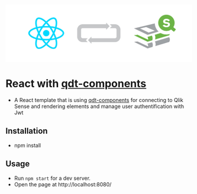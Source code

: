 ![Banner](src/assets/banner_react.jpg "banner")

# React with [qdt-components](https://github.com/qlik-demo-team/qdt-components)

- A React template that is using [qdt-components](https://github.com/qlik-demo-team/qdt-components) for connecting to Qlik Sense and rendering elements and manage user authentification with Jwt

## Installation
- npm install

## Usage
- Run `npm start` for a dev server.
- Open the page at http://localhost:8080/